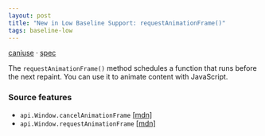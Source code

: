 ```yaml
---
layout: post
title: "New in Low Baseline Support: requestAnimationFrame()"
tags: baseline-low
---
```


[caniuse](https://caniuse.com/?search=request-animation-frame) · [spec](https://html.spec.whatwg.org/multipage/imagebitmap-and-animations.html#animation-frames)

The `requestAnimationFrame()` method schedules a function that runs before the next repaint. You can use it to animate content with JavaScript.

### Source features

- ``api.Window.cancelAnimationFrame`` [[mdn]](https://developer.mozilla.org/en-US/search?q=api.Window.cancelAnimationFrame)
- ``api.Window.requestAnimationFrame`` [[mdn]](https://developer.mozilla.org/en-US/search?q=api.Window.requestAnimationFrame)
